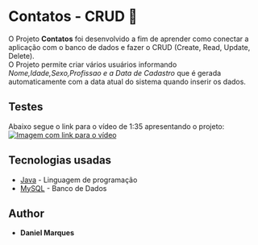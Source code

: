 # Contatos - CRUD 🚀
O Projeto **Contatos** foi desenvolvido a fim de aprender como conectar a aplicação com o banco de dados e fazer o CRUD (Create, Read, Update, Delete).<br>
O Projeto permite criar vários usuários informando *Nome,Idade,Sexo,Profissao e a Data de Cadastro* que é gerada automaticamente com a data atual do sistema quando inserir os dados.<br>

## Testes<br>
Abaixo segue o link para o vídeo de 1:35 apresentando o projeto: <br>
[![Imagem com link para o vídeo](https://user-images.githubusercontent.com/100451032/184617436-3d0814a5-d9e6-4f2c-a4ca-8899e5758898.png)](https://www.youtube.com/watch?v=W0DJl3-6wqA)

## Tecnologias usadas
* [Java](https://www.oracle.com/java/technologies/downloads/#jdk18-windows) - Linguagem de programação
* [MySQL](https://www.mysql.com/) - Banco de Dados

## Author
* **Daniel Marques**
